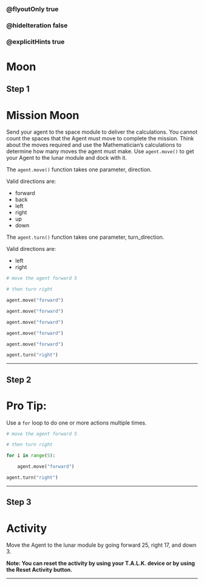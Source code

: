 ### @flyoutOnly true
### @hideIteration false
### @explicitHints true

# Moon

## Step 1
# Mission Moon

Send your agent to the space module to deliver the calculations. You cannot count the spaces that the Agent must move to complete the mission. Think about the moves required and use the Mathematician’s calculations to determine how many moves the agent must make. Use `agent.move()` to get your Agent to the lunar module and dock with it.

The `agent.move()` function takes one parameter, direction.

Valid directions are: 
- forward
- back
- left
- right
- up
- down

The `agent.turn()` function takes one parameter, turn_direction.

Valid directions are: 
- left
- right

```python
# move the agent forward 5
# then turn right
agent.move("forward")
agent.move("forward")
agent.move("forward")
agent.move("forward")
agent.move("forward")
agent.turn("right")
```

---

## Step 2
# Pro Tip:

Use a `for` loop to do one or more actions multiple times.

```python
# move the agent forward 5
# then turn right
for i in range(5):
    agent.move("forward")
agent.turn("right")
```

---

## Step 3
# Activity

Move the Agent to the lunar module by going forward 25, right 17, and down 3.

**Note: You can reset the activity by using your T.A.L.K. device or by using the Reset Activity button.**



---

